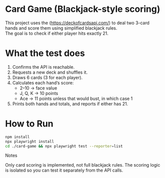 # Card Game (Blackjack-style scoring)
This project uses the (https://deckofcardsapi.com/) to deal two 3-card hands and score them using simplified blackjack rules.  
The goal is to check if either player hits exactly 21.

# What the test does
1. Confirms the API is reachable.  
2. Requests a new deck and shuffles it.  
3. Draws 6 cards (3 for each player).  
4. Calculates each hand’s score:  
   - 2–10 → face value  
   - J, Q, K → 10 points  
   - Ace → 11 points unless that would bust, in which case 1  
5. Prints both hands and totals, and reports if either has 21.  

# How to Run

```bash
npm install
npx playwright install
cd ./card-game && npx playwright test --reporter=list
```
Notes

Only card scoring is implemented, not full blackjack rules.
The scoring logic is isolated so you can test it separately from the API calls.